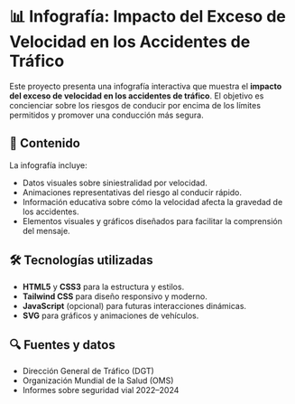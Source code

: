 # 📊 Infografía: Impacto del Exceso de Velocidad en los Accidentes de Tráfico

Este proyecto presenta una infografía interactiva que muestra el **impacto del exceso de velocidad en los accidentes de tráfico**. El objetivo es concienciar sobre los riesgos de conducir por encima de los límites permitidos y promover una conducción más segura.

## 🚗 Contenido

La infografía incluye:

- Datos visuales sobre siniestralidad por velocidad.
- Animaciones representativas del riesgo al conducir rápido.
- Información educativa sobre cómo la velocidad afecta la gravedad de los accidentes.
- Elementos visuales y gráficos diseñados para facilitar la comprensión del mensaje.

## 🛠️ Tecnologías utilizadas

- **HTML5** y **CSS3** para la estructura y estilos.
- **Tailwind CSS** para diseño responsivo y moderno.
- **JavaScript** (opcional) para futuras interacciones dinámicas.
- **SVG** para gráficos y animaciones de vehículos.

## 🔍 Fuentes y datos

- Dirección General de Tráfico (DGT)
- Organización Mundial de la Salud (OMS)
- Informes sobre seguridad vial 2022–2024
